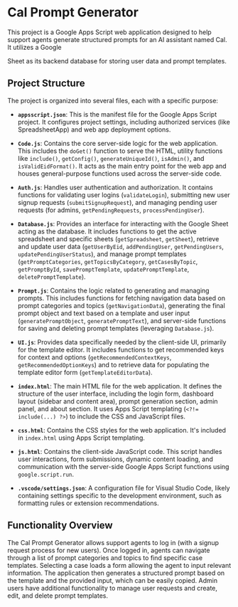 # Cal Prompt Generator

This project is a Google Apps Script web application designed to help support agents generate structured prompts for an AI assistant named Cal. It utilizes a Google

Sheet as its backend database for storing user data and prompt templates.

## Project Structure

The project is organized into several files, each with a specific purpose:

- **`appsscript.json`**: This is the manifest file for the Google Apps Script project. It configures project settings, including authorized services (like SpreadsheetApp) and web app deployment options.

- **`Code.js`**: Contains the core server-side logic for the web application. This includes the `doGet()` function to serve the HTML, utility functions like `include()`, `getConfig()`, `generateUniqueId()`, `isAdmin()`, and `isValidEidFormat()`. It acts as the main entry point for the web app and houses general-purpose functions used across the server-side code.

- **`Auth.js`**: Handles user authentication and authorization. It contains functions for validating user logins (`validateLogin`), submitting new user signup requests (`submitSignupRequest`), and managing pending user requests (for admins, `getPendingRequests`, `processPendingUser`).

- **`Database.js`**: Provides an interface for interacting with the Google Sheet acting as the database. It includes functions to get the active spreadsheet and specific sheets (`getSpreadsheet`, `getSheet`), retrieve and update user data (`getUserByEid`, `addPendingUser`, `getPendingUsers`, `updatePendingUserStatus`), and manage prompt templates (`getPromptCategories`, `getTopicsByCategory`, `getCasesByTopic`, `getPromptById`, `savePromptTemplate`, `updatePromptTemplate`, `deletePromptTemplate`).

- **`Prompt.js`**: Contains the logic related to generating and managing prompts. This includes functions for fetching navigation data based on prompt categories and topics (`getNavigationData`), generating the final prompt object and text based on a template and user input (`generatePromptObject`, `generatePromptText`), and server-side functions for saving and deleting prompt templates (leveraging `Database.js`).

- **`UI.js`**: Provides data specifically needed by the client-side UI, primarily for the template editor. It includes functions to get recommended keys for context and options (`getRecommendedContextKeys`, `getRecommendedOptionKeys`) and to retrieve data for populating the template editor form (`getTemplateEditorData`).

- **`index.html`**: The main HTML file for the web application. It defines the structure of the user interface, including the login form, dashboard layout (sidebar and content area), prompt generation section, admin panel, and about section. It uses Apps Script templating (`<?!= include(...) ?>`) to include the CSS and JavaScript files.

- **`css.html`**: Contains the CSS styles for the web application. It's included in `index.html` using Apps Script templating.

- **`js.html`**: Contains the client-side JavaScript code. This script handles user interactions, form submissions, dynamic content loading, and communication with the server-side Google Apps Script functions using `google.script.run`.

- **`.vscode/settings.json`**: A configuration file for Visual Studio Code, likely containing settings specific to the development environment, such as formatting rules or extension recommendations.

## Functionality Overview

The Cal Prompt Generator allows support agents to log in (with a signup request process for new users). Once logged in, agents can navigate through a list of prompt categories and topics to find specific case templates. Selecting a case loads a form allowing the agent to input relevant information. The application then generates a structured prompt based on the template and the provided input, which can be easily copied. Admin users have additional functionality to manage user requests and create, edit, and delete prompt templates.
